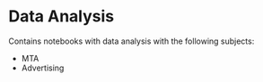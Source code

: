 # Data Analysis
Contains notebooks with data analysis with the following subjects:
- MTA
- Advertising
